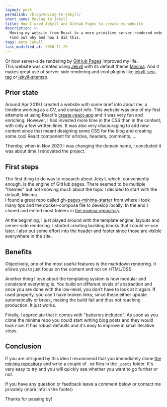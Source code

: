 ```yaml
---
layout: post
permalink: /blog/moving-to-jekyll/
short_name: Moving to Jekyll
title: How I used Jekyll and Github Pages to create my website
description: >-
  Moving my website from React to a more primitive server-rendered website has been a great choice.
  Find out why and how I did this.
tags: meta jekyll
last_modified_at: 2020-11-29
---
```


Or how server-side rendering by [GitHub Pages](https://pages.github.com) improved my life.
<br>
This website was created using [Jekyll](https://jekyllrb.com) with its default theme [Minima](https://github.com/jekyll/minima). And it makes great use of server-side rendering and cool plugins like [jekyll-seo-tag](https://github.com/jekyll/jekyll-seo-tag) or [jekyll-sitemap](https://github.com/jekyll/jekyll-sitemap).

## Prior state

Around Apr 2019 I created a website with some brief info about me, a timeline working as a CV, and contact info.
This website was one of my first attempts at using React's [create-react-app](https://github.com/facebook/create-react-app) and it was very fun and enriching.
However, I had invested more time in the CSS than in the content; with only a few written lines.
It was also very discouraging to add new content since that meant designing some CSS for the blog and creating some cool React component for articles, headers, comments, ...

Thereby, when in Nov 2020 I was changing the domain name, I concluded it was about time I renovated the project.

## First steps

The first thing to do was to research about Jekyll, which, conveniently enough, is the engine of GitHub pages.
There seemed to be multiple "themes" but not knowing much about the topic I decided to start with the default, Minima.
<br>
I found a great repo called [gh-pages-minima-starter](https://github.com/jsanz/gh-pages-minima-starter) from where I took many tips and the docker-compose file to develop locally.
In the end I cloned and edited most folders in [the minima repository](https://github.com/jekyll/minima)

At the beginning, I just played around with the template engine, layouts and server-side rendering.
I started creating building blocks that I could re-use later. I also put some effort into the header and footer since those are visible everywhere in the site.

## Benefits

Objectively, one of the most useful features is the markdown rendering. It allows you to just focus on the content and not on HTML/CSS.

Another thing I love about the templating system is how modular and consistent everything is. You build on different levels of abstraction and once you are done with the low-level, you don't have to look at it again. If used properly, you can't have broken links; since these either update automatically or break, making the build fail and thus not reaching production. It just works.

Finally, I appreciate that it comes with "batteries included". As soon as you clone the minima repo you could start writing blog posts and they would look nice. It has robust defaults and it's easy to improve in small iterative steps.

## Conclusion

If you are intrigued by this idea I recommend that you immediately clone [the minima repository](https://github.com/jekyll/minima) and write a couple of `.md` files in the `_posts` folder. It's very easy to try and you will quickly see whether you want to go further or not.

If you have any question or feedback leave a comment below or contact me privately (more info in the footer)

Thanks for passing by!

